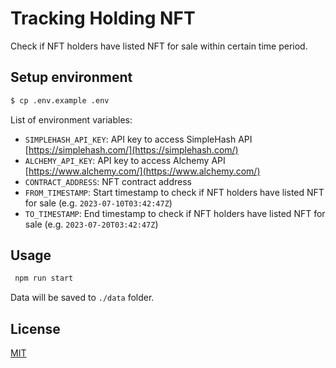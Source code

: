 # Tracking Holding NFT

Check if NFT holders have listed NFT for sale within certain time period.

## Setup environment

```bash
$ cp .env.example .env
```

List of environment variables:

- `SIMPLEHASH_API_KEY`: API key to access SimpleHash API [https://simplehash.com/](https://simplehash.com/)
- `ALCHEMY_API_KEY`: API key to access Alchemy API [https://www.alchemy.com/](https://www.alchemy.com/)
- `CONTRACT_ADDRESS`: NFT contract address
- `FROM_TIMESTAMP`: Start timestamp to check if NFT holders have listed NFT for sale (e.g. `2023-07-10T03:42:47Z`)
- `TO_TIMESTAMP`: End timestamp to check if NFT holders have listed NFT for sale (e.g. `2023-07-20T03:42:47Z`)

## Usage

```bash
 npm run start
```

Data will be saved to `./data` folder.

## License

[MIT](LICENSE)
